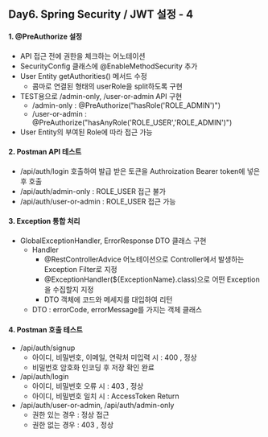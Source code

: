 ## Day6. Spring Security / JWT 설정 - 4

#### 1. @PreAuthorize 설정
- API 접근 전에 권한을 체크하는 어노테이션
- SecurityConfig 클래스에 @EnableMethodSecurity 추가
- User Entity getAuthorities() 메서드 수정
  - 콤마로 연결된 형태의 userRole을 split하도록 구현
- TEST용으로 /admin-only, /user-or-admin API 구현
  - /admin-only : @PreAuthorize("hasRole('ROLE_ADMIN')")
  - /user-or-admin : @PreAuthorize("hasAnyRole('ROLE_USER','ROLE_ADMIN')")
- User Entity의 부여된 Role에 따라 접근 가능

#### 2. Postman API 테스트
- /api/auth/login 호출하여 발급 받은 토큰을 Authroization Bearer token에 넣은 후 호출
- /api/auth/admin-only : ROLE_USER 접근 불가
- /api/auth/user-or-admin : ROLE_USER 접근 가능

#### 3. Exception 통합 처리
- GlobalExceptionHandler, ErrorResponse DTO 클래스 구현
  - Handler
    - @RestControllerAdvice 어노테이션으로 Controller에서 발생하는 Exception Filter로 지정
    - @ExceptionHandler(${ExceptionName}.class)으로 어떤 Exception을 수집할지 지정
    - DTO 객체에 코드와 메세지를 대입하여 리턴
  - DTO : errorCode, errorMessage를 가지는 객체 클래스

#### 4. Postman 호출 테스트
- /api/auth/signup
  - 아이디, 비밀번호, 이메일, 연락처 미입력 시 : 400 , 정상
  - 비밀번호 암호화 인코딩 후 저장 확인 완료
- /api/auth/login
  - 아이디, 비밀번호 오류 시 : 403 , 정상
  - 아이디, 비밀번호 일치 시 : AccessToken Return
- /api/auth/user-or-admin, /api/auth/admin-only
  - 권한 있는 경우 : 정상 접근
  - 권한 없는 경우 : 403 , 정상

